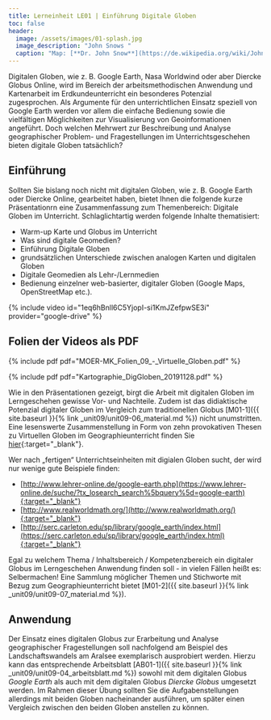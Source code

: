 ```yaml
---
title: Lerneinheit LE01 | Einführung Digitale Globen
toc: false
header:
  image: /assets/images/01-splash.jpg
  image_description: "John Snows "
  caption: "Map: [**Dr. John Snow**](https://de.wikipedia.org/wiki/John_Snow_(Mediziner)) [Wellcome Library via wikimedia](https://w.wiki/QtV)"
---
```


Digitalen Globen, wie z. B. Google Earth, Nasa Worldwind oder aber Diercke Globus Online, wird im Bereich der arbeitsmethodischen Anwendung und Kartenarbeit im Erdkundeunterricht ein besonderes Potenzial zugesprochen. Als Argumente für den unterrichtlichen Einsatz speziell von Google Earth werden vor allem die einfache Bedienung sowie die vielfältigen Möglichkeiten zur Visualisierung von Geoinformationen angeführt. Doch welchen Mehrwert zur Beschreibung und Analyse geographischer Problem- und Fragestellungen im Unterrichtsgeschehen bieten digitale Globen tatsächlich?

## Einführung

Sollten Sie bislang noch nicht mit digitalen Globen, wie z. B. Google Earth oder Diercke Online, gearbeitet haben, bietet Ihnen die folgende kurze Präsentationrn eine Zusammenfassung zum Themenbereich: Digitale Globen im Unterricht. Schlaglichtartig werden folgende Inhalte thematisiert:


  * Warm-up Karte und Globus im Unterricht
  * Was sind digitale Geomedien?
  * Einführung Digitale Globen
  * grundsätzlichen Unterschiede zwischen analogen Karten und digitalen Globen
  * Digitale Geomedien als Lehr-/Lernmedien
  * Bedienung einzelner web-basierter, digitaler Globen (Google Maps, OpenStreetMap etc.).

{% include video id="1eq6hBnll6C5YjopI-si1KmJZefpwSE3i" provider="google-drive" %}

## Folien der Videos als PDF
{% include pdf pdf="MOER-MK_Folien_09_-_Virtuelle_Globen.pdf" %}

{% include pdf pdf="Kartographie_DigGloben_20191128.pdf" %}


Wie in den Präsentationen gezeigt, birgt die Arbeit mit digitalen Globen im Lerngeschehen gewisse Vor- und Nachteile. Zudem ist das didiaktische Potenzial digitaler Globen im Vergleich zum traditionellen Globus [M01-1]({{ site.baseurl }}{% link _unit09/unit09-06_material.md %}) nicht unumstritten. Eine lesenswerte Zusammenstellung in Form von zehn provokativen Thesen zu Virtuellen Globen im Geographieunterricht finden Sie [hier](http://foc.neu.geomedienlabor.de/lib/exe/fetch.php?media=courses:studierende:ba:ub-kartographie:googleearth:lerneinheit:scheidl_2009_thesen_googleearth.pdf){:target="_blank"}.

Wer nach „fertigen“ Unterrichtseinheiten mit digialen Globen sucht, der wird nur wenige gute Beispiele finden:

  * [http://www.lehrer-online.de/google-earth.php](https://www.lehrer-online.de/suche/?tx_losearch_search%5bquery%5d=google-earth){:target="_blank"}
  * [http://www.realworldmath.org/](http://www.realworldmath.org/){:target="_blank"}
  * [http://serc.carleton.edu/sp/library/google_earth/index.html](https://serc.carleton.edu/sp/library/google_earth/index.html){:target="_blank"}

Egal zu welchem Thema / Inhaltsbereich / Kompetenzbereich ein digitaler Globus im Lerngeschehen Anwendung finden soll - in vielen Fällen heißt es: Selbermachen! Eine Sammlung möglicher Themen und Stichworte mit Bezug zum Geographieunterricht bietet [M01-2]({{ site.baseurl }}{% link _unit09/unit09-07_material.md %}). 

## Anwendung

Der Einsatz eines digitalen Globus zur Erarbeitung und Analyse geographischer Fragestellungen soll nachfolgend am Beispiel des Landschaftswandels am Aralsee exemplarisch ausprobiert werden. Hierzu kann das entsprechende Arbeitsblatt [AB01-1]({{ site.baseurl }}{% link _unit09/unit09-04_arbeitsblatt.md %}) sowohl mit dem digitalen Globus *Google Earth* als auch mit dem digitalen Globus *Diercke Globus* umgesetzt werden. Im Rahmen dieser Übung sollten Sie die Aufgabenstellungen allerdings mit beiden Globen nacheinander ausführen, um später einen Vergleich zwischen den beiden Globen anstellen zu können. 